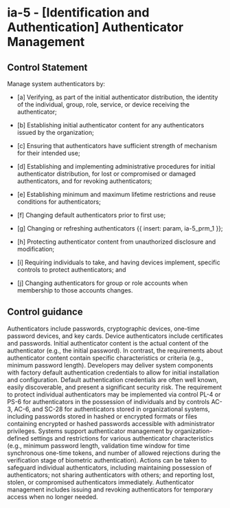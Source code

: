 # ia-5 - \[Identification and Authentication\] Authenticator Management

## Control Statement

Manage system authenticators by:

- \[a\] Verifying, as part of the initial authenticator distribution, the identity of the individual, group, role, service, or device receiving the authenticator;

- \[b\] Establishing initial authenticator content for any authenticators issued by the organization;

- \[c\] Ensuring that authenticators have sufficient strength of mechanism for their intended use;

- \[d\] Establishing and implementing administrative procedures for initial authenticator distribution, for lost or compromised or damaged authenticators, and for revoking authenticators;

- \[e\] Establishing minimum and maximum lifetime restrictions and reuse conditions for authenticators;

- \[f\] Changing default authenticators prior to first use;

- \[g\] Changing or refreshing authenticators {{ insert: param, ia-5_prm_1 }};

- \[h\] Protecting authenticator content from unauthorized disclosure and modification;

- \[i\] Requiring individuals to take, and having devices implement, specific controls to protect authenticators; and

- \[j\] Changing authenticators for group or role accounts when membership to those accounts changes.

## Control guidance

Authenticators include passwords, cryptographic devices, one-time password devices, and key cards. Device authenticators include certificates and passwords. Initial authenticator content is the actual content of the authenticator (e.g., the initial password). In contrast, the requirements about authenticator content contain specific characteristics or criteria (e.g., minimum password length). Developers may deliver system components with factory default authentication credentials to allow for initial installation and configuration. Default authentication credentials are often well known, easily discoverable, and present a significant security risk. The requirement to protect individual authenticators may be implemented via control PL-4 or PS-6 for authenticators in the possession of individuals and by controls AC-3, AC-6, and SC-28 for authenticators stored in organizational systems, including passwords stored in hashed or encrypted formats or files containing encrypted or hashed passwords accessible with administrator privileges. Systems support authenticator management by organization-defined settings and restrictions for various authenticator characteristics (e.g., minimum password length, validation time window for time synchronous one-time tokens, and number of allowed rejections during the verification stage of biometric authentication). Actions can be taken to safeguard individual authenticators, including maintaining possession of authenticators; not sharing authenticators with others; and reporting lost, stolen, or compromised authenticators immediately. Authenticator management includes issuing and revoking authenticators for temporary access when no longer needed.
